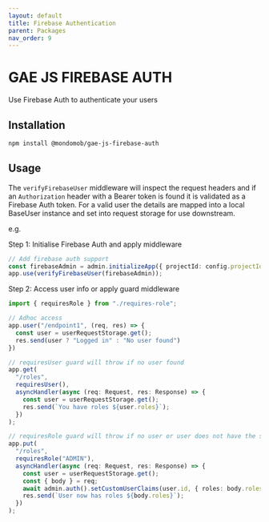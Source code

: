 ```yaml
---
layout: default
title: Firebase Authentication
parent: Packages
nav_order: 9
---
```


# GAE JS FIREBASE AUTH

Use Firebase Auth to authenticate your users

## Installation

```sh
npm install @mondomob/gae-js-firebase-auth
```

## Usage

The `verifyFirebaseUser` middleware will inspect the request headers and if an
`Authorization` header with a Bearer token is found it is validated as a Firebase
Auth token. For a valid user the details are mapped into a local BaseUser instance and
set into request storage for use downstream.

e.g.

Step 1: Initialise Firebase Auth and apply middleware
```typescript
// Add firebase auth support
const firebaseAdmin = admin.initializeApp({ projectId: config.projectId });
app.use(verifyFirebaseUser(firebaseAdmin));
```

Step 2: Access user info or apply guard middleware

```typescript
import { requiresRole } from "./requires-role";

// Adhoc access
app.user("/endpoint1", (req, res) => {
  const user = userRequestStorage.get();
  res.send(user ? "Logged in" : "No user found")
})

// requiresUser guard will throw if no user found
app.get(
  "/roles",
  requiresUser(),
  asyncHandler(async (req: Request, res: Response) => {
    const user = userRequestStorage.get();
    res.send(`You have roles ${user.roles}`);
  })
);

// requiresRole guard will throw if no user or user does not have the specified role
app.put(
  "/roles",
  requiresRole("ADMIN"),
  asyncHandler(async (req: Request, res: Response) => {
    const user = userRequestStorage.get();
    const { body } = req;
    await admin.auth().setCustomUserClaims(user.id, { roles: body.roles });
    res.send(`User now has roles ${body.roles}`);
  })
);

```
